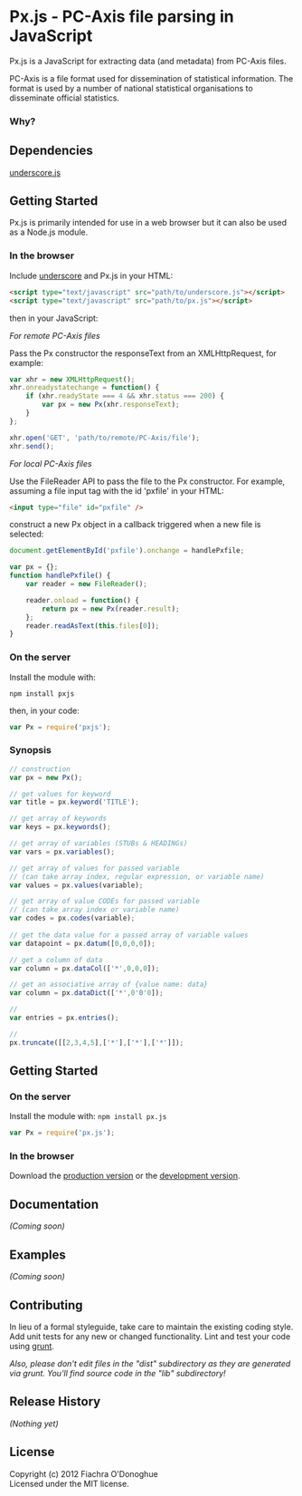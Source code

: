 Px.js - PC-Axis file parsing in JavaScript
===

Px.js is a JavaScript for extracting data (and metadata) from PC-Axis files.

PC-Axis is a file format used for dissemination of statistical information. The format is used by a number of national statistical organisations to disseminate official statistics.

### Why?



## Dependencies

[underscore.js](http://underscorejs.org)

## Getting Started

Px.js is primarily intended for use in a web browser but it can also be used as a Node.js module.


### In the browser

Include [underscore](http://underscorejs.org) and Px.js in your HTML:

```html
<script type="text/javascript" src="path/to/underscore.js"></script>
<script type="text/javascript" src="path/to/px.js"></script>
```

then in your JavaScript:

_For remote PC-Axis files_

Pass the Px constructor the responseText from an XMLHttpRequest, for example: 


```javascript
var xhr = new XMLHttpRequest();
xhr.onreadystatechange = function() {
	if (xhr.readyState === 4 && xhr.status === 200) {
		var px = new Px(xhr.responseText);
	}
};

xhr.open('GET', 'path/to/remote/PC-Axis/file');
xhr.send();
```

_For local PC-Axis files_

Use the FileReader API to pass the file to the Px constructor. For example, assuming a file input tag with the id 'pxfile' in your HTML:

```html
<input type="file" id="pxfile" />
```

construct a new Px object in a callback triggered when a new file is selected:

```javascript
document.getElementById('pxfile').onchange = handlePxfile;

var px = {};
function handlePxfile() {
	var reader = new FileReader();

    reader.onload = function() {
		return px = new Px(reader.result);
	};
	reader.readAsText(this.files[0]);
}
```

### On the server
Install the module with: 

`npm install pxjs`

then, in your code:

```javascript
var Px = require('pxjs');
```


### Synopsis

```javascript
// construction
var px = new Px();

// get values for keyword
var title = px.keyword('TITLE');

// get array of keywords
var keys = px.keywords();

// get array of variables (STUBs & HEADINGs)
var vars = px.variables();

// get array of values for passed variable
// (can take array index, regular expression, or variable name)
var values = px.values(variable);

// get array of value CODEs for passed variable
// (can take array index or variable name)
var codes = px.codes(variable);
    
// get the data value for a passed array of variable values
var datapoint = px.datum([0,0,0,0]);

// get a column of data
var column = px.dataCol(['*',0,0,0]);

// get an associative array of {value name: data}
var column = px.dataDict(['*',0'0'0]);

// 
var entries = px.entries();

//
px.truncate([[2,3,4,5],['*'],['*'],['*']]);
```

## Getting Started
### On the server
Install the module with: `npm install px.js`

```javascript
var Px = require('px.js');
```

### In the browser
Download the [production version][min] or the [development version][max].

[min]: https://raw.github.com/fod/px.js/master/dist/px.min.js
[max]: https://raw.github.com/fod/px.js/master/dist/px.js


## Documentation
_(Coming soon)_

## Examples
_(Coming soon)_

## Contributing
In lieu of a formal styleguide, take care to maintain the existing coding style. Add unit tests for any new or changed functionality. Lint and test your code using [grunt](https://github.com/cowboy/grunt).

_Also, please don't edit files in the "dist" subdirectory as they are generated via grunt. You'll find source code in the "lib" subdirectory!_

## Release History
_(Nothing yet)_

## License
Copyright (c) 2012 Fiachra O'Donoghue  
Licensed under the MIT license.

